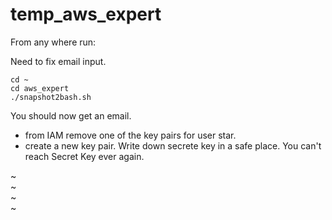 # temp_aws_expert

From any where run:

Need to fix email input. 

```
cd ~
cd aws_expert
./snapshot2bash.sh

```

You should now get an email.



* from IAM remove one of the key pairs for user star.
* create a new key pair. Write down secrete key in a safe place. You can't reach Secret Key ever again.

~                                                                                    
~                                                                                    
~                                                                                    
~                                     
